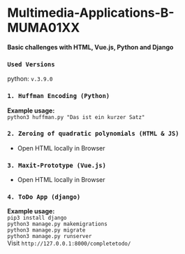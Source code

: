 # Multimedia-Applications-B-MUMA01XX
**Basic challenges with HTML, Vue.js, Python and Django** 

### `Used Versions`
python: `v.3.9.0` 

### `1. Huffman Encoding (Python)`
**Example usage:** \
`python3 huffman.py "Das ist ein kurzer Satz"`

### `2. Zeroing of quadratic polynomials (HTML & JS)`
* Open HTML locally in Browser

### `3. Maxit-Prototype (Vue.js)`
* Open HTML locally in Browser

### `4. ToDo App (django)`
**Example usage:** \
`pip3 install django` \
`python3 manage.py makemigrations` \
`python3 manage.py migrate` \
`python3 manage.py runserver` \
Visit `http://127.0.0.1:8000/completetodo/`
